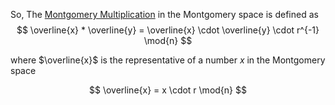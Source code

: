 So, The [Montgomery Multiplication](https://en.algorithmica.org/hpc/number-theory/montgomery/) in the Montgomery space is defined as
$$
\overline{x} * \overline{y} = \overline{x} \cdot \overline{y} \cdot r^{-1} \mod{n}
$$

where $\overline{x}$ is the representative of a number $x$ in the Montgomery space

$$
\overline{x} = x \cdot r \mod{n}
$$



